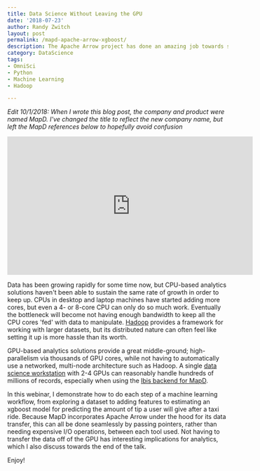 ```yaml
---
title: Data Science Without Leaving the GPU
date: '2018-07-23'
author: Randy Zwitch
layout: post
permalink: /mapd-apache-arrow-xgboost/
description: The Apache Arrow project has done an amazing job towards standardizing a columnar data format for analytics use. In this webinar, I explain the basics of Apache Arrow and demonstrate OmniSci (formerly MapD) and xgboost using Python.
category: DataScience
tags:
- OmniSci
- Python
- Machine Learning
- Hadoop

---
```


_Edit 10/1/2018: When I wrote this blog post, the company and product were named MapD. I've changed the title to reflect the new company name, but left the MapD references below to hopefully avoid confusion_

<iframe width="560" height="315" src="https://www.youtube-nocookie.com/embed/9I207CIvk5Y?rel=0" frameborder="0" allow="autoplay; encrypted-media" allowfullscreen></iframe>

Data has been growing rapidly for some time now, but CPU-based analytics solutions haven't been able to sustain the same rate of growth in order to keep up. CPUs in desktop and laptop machines have started adding more cores, but even a 4- or 8-core CPU can only do so much work. Eventually the bottleneck will become not having enough bandwidth to keep all the CPU cores 'fed' with data to manipulate. [Hadoop](/big-data-hadoop-amazon-ec2-cloudera-part-1/) provides a framework for working with larger datasets, but its distributed nature can often feel like setting it up is more hassle than its worth.

GPU-based analytics solutions provide a great middle-ground; high-parallelism via thousands of GPU cores, while not having to automatically use a networked, multi-node architecture such as Hadoop. A single [data science workstation](/building-data-science-workstation-2017/) with 2-4  GPUs can reasonably handle hundreds of millions of records, especially when using the [Ibis backend for MapD](https://www.omnisci.com/blog/scaling-pandas-to-the-billions-with-ibis-and-mapd/).

In this webinar, I demonstrate how to do each step of a machine learning workflow, from exploring a dataset to adding features to estimating an xgboost model for predicting the amount of tip a user will give after a taxi ride. Because MapD incorporates Apache Arrow under the hood for its data transfer, this can all be done seamlessly by passing pointers, rather than needing expensive I/O operations, between each tool used. Not having to transfer the data off of the GPU has interesting implications for analytics, which I also discuss towards the end of the talk.

Enjoy!
